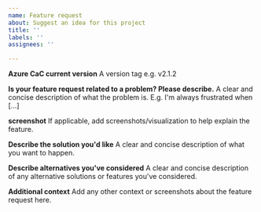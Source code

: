 ```yaml
---
name: Feature request
about: Suggest an idea for this project
title: ''
labels: ''
assignees: ''

---
```


**Azure CaC current version**
A version tag e.g. v2.1.2

**Is your feature request related to a problem? Please describe.**
A clear and concise description of what the problem is. E.g. I'm always frustrated when [...]

**screenshot**
If applicable, add screenshots/visualization to help explain the feature.

**Describe the solution you'd like**
A clear and concise description of what you want to happen.

**Describe alternatives you've considered**
A clear and concise description of any alternative solutions or features you've considered.

**Additional context**
Add any other context or screenshots about the feature request here.